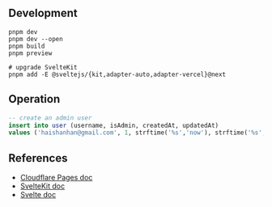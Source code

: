 ## Development

```
pnpm dev
pnpm dev --open
pnpm build
pnpm preview

# upgrade SvelteKit
pnpm add -E @sveltejs/{kit,adapter-auto,adapter-vercel}@next
```

## Operation

```sql
-- create an admin user
insert into user (username, isAdmin, createdAt, updatedAt)
values ('haishanhan@gmail.com', 1, strftime('%s','now'), strftime('%s','now'));
```

## References

- [Cloudflare Pages doc](https://developers.cloudflare.com/pages/get-started)
- [SvelteKit doc](https://kit.svelte.dev/docs#anchor-options-sveltekit-prefetch)
- [Svelte doc](https://svelte.dev/docs#template-syntax-element-directives-class-name)
